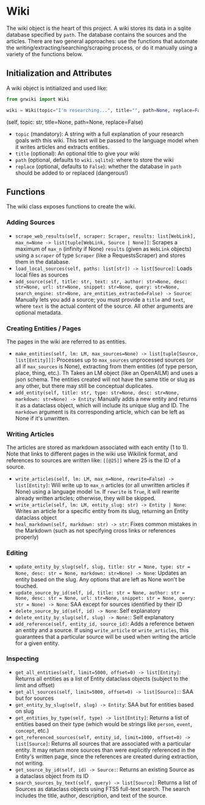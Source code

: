 # Wiki

The wiki object is the heart of this project. A wiki stores its data in a sqlite database specified by `path`. The database contains the sources and the articles. There are two general approaches: use the functions that automate the writing/extracting/searching/scraping process, or do it manually using a variety of the functions below.

## Initialization and Attributes

A wiki object is intitialized and used like:

```python
from grwiki import Wiki

wiki = Wiki(topic="I'm researching...", title="", path=None, replace=False)
```

(self, topic: str, title=None, path=None, replace=False)
- `topic` (mandatory): A string with a full explanation of your research goals with this wiki. This text will be passed to the language model when it writes articles and extracts entities.
- `title` (optional): An optional title to give your wiki
- `path` (optional, defaults to `wiki.sqlite`): where to store the wiki
- `replace` (optional, defaults to `False`): whether the database in `path` should be added to or replaced (dangerous!)

## Functions

The wiki class exposes functions to create the wiki.

### Adding Sources

- `scrape_web_results(self, scraper: Scraper, results: list[WebLink], max_n=None -> list[tuple[WebLink, Source | None]]`: Scrapes a maximum of `max_n` (infinity if None) `results` (given as `WebLink` objects) using a `scraper` of type `Scraper` (like a RequestsScraper) and stores them in the database. 
- `load_local_sources(self, paths: list[str]) -> list[Source]`: Loads local files as sources
-  `add_source(self, title: str, text: str, author: str=None, desc: str=None, url: str=None, snippet: str=None, query: str=None, search_engine: str=None, are_entities_extracted=False) -> Source`: Manually lets you add a source; you must provide a `title` and `text`, where `text` is the actual content of the source. All other arguments are optional metadata.

### Creating Entities / Pages

The pages in the wiki are referred to as entities.

- `make_entities(self, lm: LM, max_sources=None) -> list[tuple[Source, list[Entity]]]`: Processes up to `max_sources` unprocessed sources (or all if `max_sources` is None), extracting from them entities (of type person, place, thing, etc.). Th Takes an LM object (like an OpenAILM) and uses a json schema. The entities created will not have the same title or slug as any other, but there may still be conceptual duplicates.
- `add_entity(self, title: str, type: str=None, desc: str=None, markdown: str=None) -> Entity`: Manually adds a new entity and returns it as a dataclass object, which will include its unique slug and ID. The `markdown` argument is its corresponding article, which can be left as None if it's unwritten.

### Writing Articles

The articles are stored as markdown associated with each entity (1 to 1). Note that links to different pages in the wiki use Wikilink format, and references to sources are written like: `[[@25]]` where 25 is the ID of a source.

- `write_articles(self, lm: LM, max_n=None, rewrite=False) -> list[Entity]`: Will write up to `max_n` articles (or all unwritten articles if None) using a language model `lm`. If `rewrite` is `True`, it will rewrite already written articles; otherwise, they will be skipped.
- `write_article(self, lm: LM, entity_slug: str) -> Entity | None`: Writes an article for a specific entity from its slug, returning an Entity dataclass object
- `heal_markdown(self, markdown: str) -> str`: Fixes common mistakes in the Markdown (such as not specifying cross links or references properly)

### Editing

- `update_entity_by_slug(self, slug, title: str = None, type: str = None, desc: str = None, markdown: str=None) -> None`: Updates an entity based on the slug. Any options that are left as None won't be touched.
- `update_source_by_id(self, id, title: str = None, author: str = None, desc: str = None, url: str=None, snippet: str = None, query: str = None) -> None`: SAA except for sources identified by their ID
- `delete_source_by_id(self, id) -> None`: Self explanatory
- `delete_entity_by_slug(self, slug) -> None:`: Self explanatory
- `add_reference(self, entity_id, source_id)`: Adds a reference betwen an entity and a source. If using `write_article` or `write_articles`, this guarantees that a particular source will be used when writing the article for a given entity.


### Inspecting

- `get_all_entities(self, limit=5000, offset=0) -> list[Entity]`: Returns all entities as a list of Entity dataclass objects (subject to the limit and offset)
- `get_all_sources(self, limit=5000, offset=0) -> list[Source]:`: SAA but for sources
- `get_entity_by_slug(self, slug) -> Entity`: SAA but for entities based on slug
- `get_entities_by_type(self, type) -> list[Entity]`: Returns a list of entities based on their type (which would be strings like `person`, `event`, `concept`, etc.)
- `get_referenced_sources(self, entity_id, limit=1000, offset=0) -> list[Source]`: Returns all sources that are associated with a particular entity. It may return more sources than were explicitly referenced in the Entity's written page, since the references are created during extraction, not writing.
- `get_source_by_id(self, id) -> Source:`: Returns an existing Source as a dataclass object from its ID
- `search_sources_by_text(self, query) -> list[Source]`: Returns a list of Sources as dataclass objects using FTS5 full-text search. The search includes the title, author, description, and text of the source.
